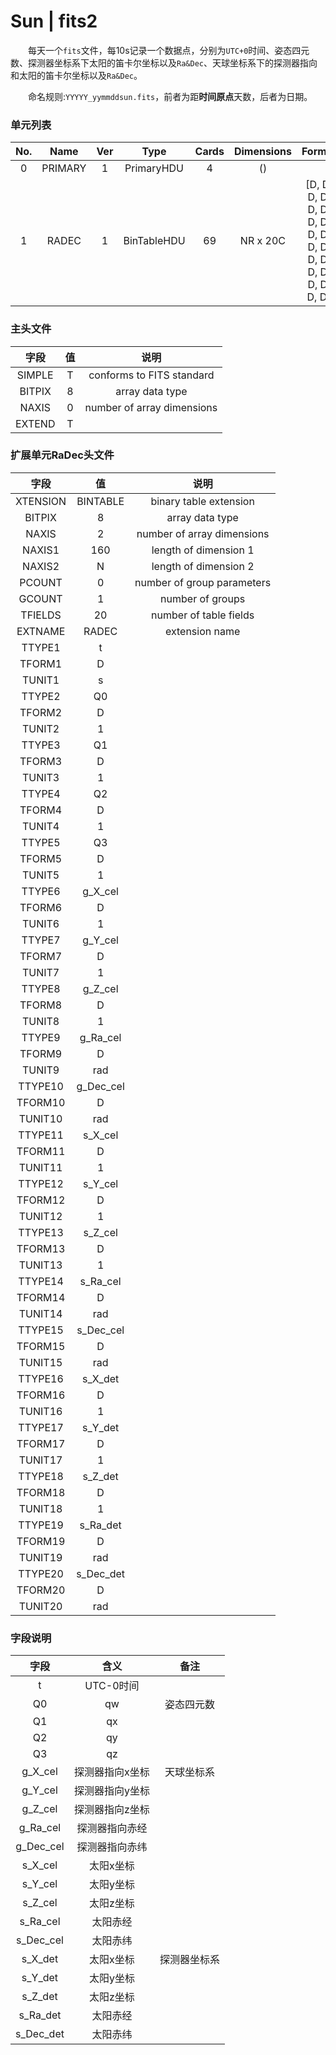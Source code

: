 # Sun | fits2

&emsp;&emsp;每天一个`fits`文件，每10s记录一个数据点，分别为`UTC+0`时间、姿态四元数、探测器坐标系下太阳的笛卡尔坐标以及`Ra&Dec`、天球坐标系下的探测器指向和太阳的笛卡尔坐标以及`Ra&Dec`。

&emsp;&emsp;命名规则:`YYYYY_yymmddsun.fits`，前者为距**时间原点**天数，后者为日期。

### 单元列表

| No. |   Name  | Ver |     Type    | Cards |  Dimensions  |                            Format                            |
|:---:|:-------:|:---:|:-----------:|:-----:|:------------:|:------------------------------------------------------------:|
|  0  | PRIMARY |  1  |  PrimaryHDU |   4   |      ()      |                                                              |
|  1  |  RADEC  |  1  | BinTableHDU |   69  |   NR x 20C   | [D, D, D, D, D, D, D, D, D, D, D, D, D, D, D, D, D, D, D, D] |

### 主头文件


|  字段  | 值 |            说明            |
|:------:|:--:|:--------------------------:|
| SIMPLE | T  | conforms to FITS standard  |
| BITPIX | 8  | array data type            |
| NAXIS  | 0  | number of array dimensions |
| EXTEND | T  |                            |

### 扩展单元RaDec头文件

|   字段   |      值     |            说明            |
|:--------:|:-----------:|:--------------------------:|
| XTENSION | BINTABLE    | binary table extension     |
| BITPIX   | 8           | array data type            |
| NAXIS    | 2           | number of array dimensions |
| NAXIS1   | 160         | length of dimension 1      |
| NAXIS2   | N           | length of dimension 2      |
| PCOUNT   | 0           | number of group parameters |
| GCOUNT   | 1           | number of groups           |
| TFIELDS  | 20          | number of table fields     |
| EXTNAME  |  RADEC      | extension name             |
| TTYPE1   |  t          |                            |
| TFORM1   |  D          |                            |
| TUNIT1   |  s          |                            |
| TTYPE2   |  Q0         |                            |
| TFORM2   |  D          |                            |
| TUNIT2   |  1          |                            |
| TTYPE3   |  Q1         |                            |
| TFORM3   |  D          |                            |
| TUNIT3   |  1          |                            |
| TTYPE4   |  Q2         |                            |
| TFORM4   |  D          |                            |
| TUNIT4   |  1          |                            |
| TTYPE5   |  Q3         |                            |
| TFORM5   |  D          |                            |
| TUNIT5   |  1          |                            |
| TTYPE6   |  g_X_cel    |                            |
| TFORM6   |  D          |                            |
| TUNIT6   |  1          |                            |
| TTYPE7   |  g_Y_cel    |                            |
| TFORM7   |  D          |                            |
| TUNIT7   |  1          |                            |
| TTYPE8   |  g_Z_cel    |                            |
| TFORM8   |  D          |                            |
| TUNIT8   |  1          |                            |
| TTYPE9   |  g_Ra_cel   |                            |
| TFORM9   |  D          |                            |
| TUNIT9   |  rad        |                            |
| TTYPE10  |  g_Dec_cel  |                            |
| TFORM10  |  D          |                            |
| TUNIT10  |  rad        |                            |
| TTYPE11  |  s_X_cel    |                            |
| TFORM11  |  D          |                            |
| TUNIT11  |  1          |                            |
| TTYPE12  |  s_Y_cel    |                            |
| TFORM12  |  D          |                            |
| TUNIT12  |  1          |                            |
| TTYPE13  |  s_Z_cel    |                            |
| TFORM13  |  D          |                            |
| TUNIT13  |  1          |                            |
| TTYPE14  |  s_Ra_cel   |                            |
| TFORM14  |  D          |                            |
| TUNIT14  |  rad        |                            |
| TTYPE15  |  s_Dec_cel  |                            |
| TFORM15  |  D          |                            |
| TUNIT15  |  rad        |                            |
| TTYPE16  |  s_X_det    |                            |
| TFORM16  |  D          |                            |
| TUNIT16  |  1          |                            |
| TTYPE17  |  s_Y_det    |                            |
| TFORM17  |  D          |                            |
| TUNIT17  |  1          |                            |
| TTYPE18  |  s_Z_det    |                            |
| TFORM18  |  D          |                            |
| TUNIT18  |  1          |                            |
| TTYPE19  |  s_Ra_det   |                            |
| TFORM19  |  D          |                            |
| TUNIT19  |  rad        |                            |
| TTYPE20  |  s_Dec_det  |                            |
| TFORM20  |  D          |                            |
| TUNIT20  |  rad        |                            |

### 字段说明

|    字段   |       含义     |     备注      |
|:---------:|:--------------:|:------------:|
|     t     |    UTC-0时间   |              |
|     Q0    |        qw      |  姿态四元数   |
|     Q1    |        qx      |              |
|     Q2    |        qy      |              |
|     Q3    |        qz      |              |
|  g_X_cel  | 探测器指向x坐标 |  天球坐标系   |
|  g_Y_cel  | 探测器指向y坐标 |              |
|  g_Z_cel  | 探测器指向z坐标 |              |
|  g_Ra_cel |  探测器指向赤经 |              |
| g_Dec_cel |  探测器指向赤纬 |              |
|  s_X_cel  |    太阳x坐标    |              |
|  s_Y_cel  |    太阳y坐标    |              |
|  s_Z_cel  |    太阳z坐标    |              |
|  s_Ra_cel |     太阳赤经    |              |
| s_Dec_cel |     太阳赤纬    |              |
|  s_X_det  |    太阳x坐标    | 探测器坐标系  |
|  s_Y_det  |    太阳y坐标    |              |
|  s_Z_det  |    太阳z坐标    |              |
|  s_Ra_det |     太阳赤经    |              |
| s_Dec_det |     太阳赤纬    |              |